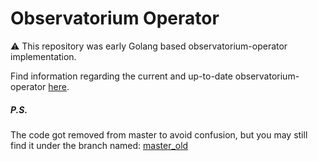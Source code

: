 # Observatorium Operator

:warning: This repository was early Golang based observatorium-operator implementation.


Find information regarding the current and up-to-date observatorium-operator [here](https://github.com/observatorium/configuration/blob/master/doc/operator/deploy-operator.md).


##### P.S.
The code got removed from master to avoid confusion, but you may still find it under the branch named: [master_old](https://github.com/nmagnezi/observatorium-operator/tree/master_old)
